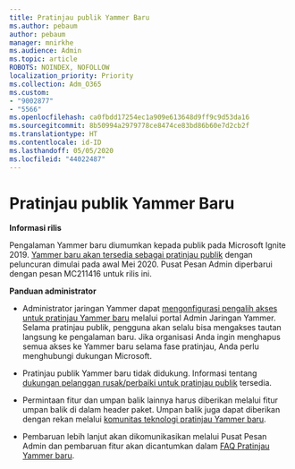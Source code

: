 ```yaml
---
title: Pratinjau publik Yammer Baru
ms.author: pebaum
author: pebaum
manager: mnirkhe
ms.audience: Admin
ms.topic: article
ROBOTS: NOINDEX, NOFOLLOW
localization_priority: Priority
ms.collection: Adm_O365
ms.custom:
- "9002877"
- "5566"
ms.openlocfilehash: ca0fbdd17254ec1a909e613648d9ff9c9d53da16
ms.sourcegitcommit: 8b50994a2979778ce8474ce83bd86b60e7d2cb2f
ms.translationtype: HT
ms.contentlocale: id-ID
ms.lasthandoff: 05/05/2020
ms.locfileid: "44022487"
---
```

# <a name="new-yammer-public-preview"></a>Pratinjau publik Yammer Baru

**Informasi rilis**

Pengalaman Yammer baru diumumkan kepada publik pada Microsoft Ignite 2019. [Yammer baru akan tersedia sebagai pratinjau publik](https://docs.microsoft.com/yammer/get-started-with-yammer/newyammer-faq) dengan peluncuran dimulai pada awal Mei 2020. Pusat Pesan Admin diperbarui dengan pesan MC211416 untuk rilis ini.

**Panduan administrator**

- Administrator jaringan Yammer dapat [mengonfigurasi pengalih akses untuk pratinjau Yammer baru](https://docs.microsoft.com/yammer/get-started-with-yammer/administrative-settings-opt-in-newyammer) melalui portal Admin Jaringan Yammer. Selama pratinjau publik, pengguna akan selalu bisa mengakses tautan langsung ke pengalaman baru. Jika organisasi Anda ingin menghapus semua akses ke Yammer baru selama fase pratinjau, Anda perlu menghubungi dukungan Microsoft.

- Pratinjau publik Yammer baru tidak didukung. Informasi tentang [dukungan pelanggan rusak/perbaiki untuk pratinjau publik](https://docs.microsoft.com/yammer/get-started-with-yammer/newyammer-faq#yammer-preview-customer-support) tersedia.

- Permintaan fitur dan umpan balik lainnya harus diberikan melalui fitur umpan balik di dalam header paket. Umpan balik juga dapat diberikan dengan rekan melalui [komunitas teknologi pratinjau Yammer baru](https://techcommunity.microsoft.com/t5/new-yammer-preview/bd-p/NewYammerPreview).

- Pembaruan lebih lanjut akan dikomunikasikan melalui Pusat Pesan Admin dan pembaruan fitur akan dicantumkan dalam [FAQ Pratinjau Yammer baru](https://docs.microsoft.com/yammer/get-started-with-yammer/newyammer-faq).
